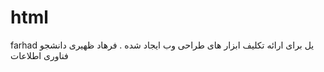 # html
farhad یل برای ارائه تکلیف ابزار های طراحی وب ایجاد شده .
فرهاد ظهیری دانشجو فناوری اطلاعات



